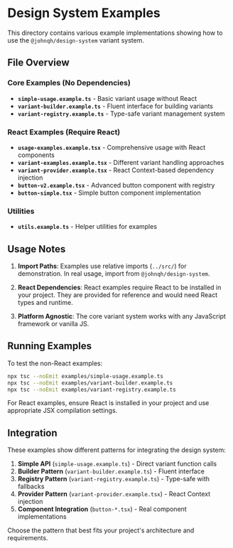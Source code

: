 # Design System Examples

This directory contains various example implementations showing how to use the `@johnqh/design-system` variant system.

## File Overview

### Core Examples (No Dependencies)
- **`simple-usage.example.ts`** - Basic variant usage without React
- **`variant-builder.example.ts`** - Fluent interface for building variants  
- **`variant-registry.example.ts`** - Type-safe variant management system

### React Examples (Require React)
- **`usage-examples.example.tsx`** - Comprehensive usage with React components
- **`variant-examples.example.tsx`** - Different variant handling approaches
- **`variant-provider.example.tsx`** - React Context-based dependency injection
- **`button-v2.example.tsx`** - Advanced button component with registry
- **`button-simple.tsx`** - Simple button component implementation

### Utilities
- **`utils.example.ts`** - Helper utilities for examples

## Usage Notes

1. **Import Paths**: Examples use relative imports (`../src/`) for demonstration. In real usage, import from `@johnqh/design-system`.

2. **React Dependencies**: React examples require React to be installed in your project. They are provided for reference and would need React types and runtime.

3. **Platform Agnostic**: The core variant system works with any JavaScript framework or vanilla JS.

## Running Examples

To test the non-React examples:
```bash
npx tsc --noEmit examples/simple-usage.example.ts
npx tsc --noEmit examples/variant-builder.example.ts
npx tsc --noEmit examples/variant-registry.example.ts
```

For React examples, ensure React is installed in your project and use appropriate JSX compilation settings.

## Integration

These examples show different patterns for integrating the design system:

1. **Simple API** (`simple-usage.example.ts`) - Direct variant function calls
2. **Builder Pattern** (`variant-builder.example.ts`) - Fluent interface  
3. **Registry Pattern** (`variant-registry.example.ts`) - Type-safe with fallbacks
4. **Provider Pattern** (`variant-provider.example.tsx`) - React Context injection
5. **Component Integration** (`button-*.tsx`) - Real component implementations

Choose the pattern that best fits your project's architecture and requirements.
